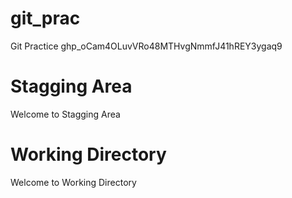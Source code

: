 # git_prac
Git Practice
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

# Stagging Area
Welcome to Stagging Area

# Working Directory
Welcome to Working Directory
